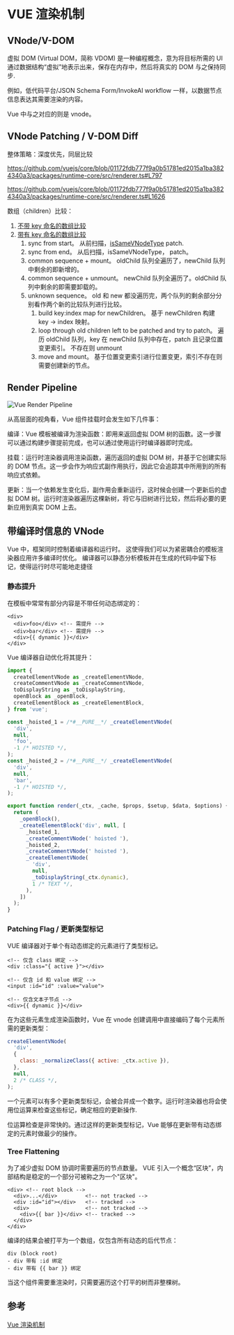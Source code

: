 # VUE 渲染机制

## VNode/V-DOM

虚拟 DOM (Virtual DOM，简称 VDOM) 是一种编程概念，意为将目标所需的 UI 通过数据结构“虚拟”地表示出来，保存在内存中，然后将真实的 DOM 与之保持同步.

例如，低代码平台/JSON Schema Form/InvokeAI workflow 一样，以数据节点信息表达其需要渲染的内容。

Vue 中与之对应的则是 vnode。

## VNode Patching / V-DOM Diff

整体策略：深度优先，同层比较

https://github.com/vuejs/core/blob/01172fdb777f9a0b51781ed2015a1ba3824340a3/packages/runtime-core/src/renderer.ts#L797

https://github.com/vuejs/core/blob/01172fdb777f9a0b51781ed2015a1ba3824340a3/packages/runtime-core/src/renderer.ts#L1626

数组（children）比较：

1. [不带 key 命名的数组比较](https://github.com/vuejs/core/blob/01172fdb777f9a0b51781ed2015a1ba3824340a3/packages/runtime-core/src/renderer.ts#L1728)
2. [带有 key 命名的数组比较](https://github.com/vuejs/core/blob/01172fdb777f9a0b51781ed2015a1ba3824340a3/packages/runtime-core/src/renderer.ts#L1788)
   1. sync from start。
      从前扫描，[isSameVNodeType](https://github.com/vuejs/core/blob/01172fdb777f9a0b51781ed2015a1ba3824340a3/packages/runtime-core/src/vnode.ts#L364) patch.
   2. sync from end。
      从后扫描，isSameVNodeType， patch。
   3. common sequence + mount。
      oldChild 队列全遍历了，newChild 队列中剩余的即新增的。
   4. common sequence + unmount。
      newChild 队列全遍历了。oldChild 队列中剩余的即需要卸载的。
   5. unknown sequence。
      old 和 new 都没遍历完，两个队列的剩余部分分别看作两个新的比较队列进行比较。
      1. build key:index map for newChildren。
         基于 newChildren 构建 key -> index 映射。
      2. loop through old children left to be patched and try to patch。
         遍历 oldChild 队列，key 在 newChild 队列中存在，patch 且记录位置变更索引。
         不存在则 unmount
      3. move and mount。
         基于位置变更索引进行位置变更，索引不存在则需要创建新的节点。

## Render Pipeline

![Vue Render Pipeline](https://cn.vuejs.org/assets/render-pipeline.sMZx_5WY.png)

从高层面的视角看，Vue 组件挂载时会发生如下几件事：

编译：Vue 模板被编译为渲染函数：即用来返回虚拟 DOM 树的函数。这一步骤可以通过构建步骤提前完成，也可以通过使用运行时编译器即时完成。

挂载：运行时渲染器调用渲染函数，遍历返回的虚拟 DOM 树，并基于它创建实际的 DOM 节点。这一步会作为响应式副作用执行，因此它会追踪其中所用到的所有响应式依赖。

更新：当一个依赖发生变化后，副作用会重新运行，这时候会创建一个更新后的虚拟 DOM 树。运行时渲染器遍历这棵新树，将它与旧树进行比较，然后将必要的更新应用到真实 DOM 上去。

## 带编译时信息的 VNode

Vue 中，框架同时控制着编译器和运行时。
这使得我们可以为紧密耦合的模板渲染器应用许多编译时优化。
编译器可以静态分析模板并在生成的代码中留下标记，使得运行时尽可能地走捷径

### 静态提升

在模板中常常有部分内容是不带任何动态绑定的：

```vue
<div>
  <div>foo</div> <!-- 需提升 -->
  <div>bar</div> <!-- 需提升 -->
  <div>{{ dynamic }}</div>
</div>
```

Vue 编译器自动优化将其提升：

```js
import {
  createElementVNode as _createElementVNode,
  createCommentVNode as _createCommentVNode,
  toDisplayString as _toDisplayString,
  openBlock as _openBlock,
  createElementBlock as _createElementBlock,
} from 'vue';

const _hoisted_1 = /*#__PURE__*/ _createElementVNode(
  'div',
  null,
  'foo',
  -1 /* HOISTED */,
);
const _hoisted_2 = /*#__PURE__*/ _createElementVNode(
  'div',
  null,
  'bar',
  -1 /* HOISTED */,
);

export function render(_ctx, _cache, $props, $setup, $data, $options) {
  return (
    _openBlock(),
    _createElementBlock('div', null, [
      _hoisted_1,
      _createCommentVNode(' hoisted '),
      _hoisted_2,
      _createCommentVNode(' hoisted '),
      _createElementVNode(
        'div',
        null,
        _toDisplayString(_ctx.dynamic),
        1 /* TEXT */,
      ),
    ])
  );
}
```

### Patching Flag / 更新类型标记

VUE 编译器对于单个有动态绑定的元素进行了类型标记。

```vue
<!-- 仅含 class 绑定 -->
<div :class="{ active }"></div>

<!-- 仅含 id 和 value 绑定 -->
<input :id="id" :value="value">

<!-- 仅含文本子节点 -->
<div>{{ dynamic }}</div>
```

在为这些元素生成渲染函数时，Vue 在 vnode 创建调用中直接编码了每个元素所需的更新类型：

```js
createElementVNode(
  'div',
  {
    class: _normalizeClass({ active: _ctx.active }),
  },
  null,
  2 /* CLASS */,
);
```

一个元素可以有多个更新类型标记，会被合并成一个数字。运行时渲染器也将会使用位运算来检查这些标记，确定相应的更新操作.

位运算检查是非常快的。通过这样的更新类型标记，Vue 能够在更新带有动态绑定的元素时做最少的操作。

### Tree Flattening

为了减少虚拟 DOM 协调时需要遍历的节点数量。
VUE 引入一个概念“区块”，内部结构是稳定的一个部分可被称之为一个"区块"。

```vue
<div> <!-- root block -->
  <div>...</div>         <!-- not tracked -->
  <div :id="id"></div>   <!-- tracked -->
  <div>                  <!-- not tracked -->
    <div>{{ bar }}</div> <!-- tracked -->
  </div>
</div>
```

编译的结果会被打平为一个数组，仅包含所有动态的后代节点：

```
div (block root)
- div 带有 :id 绑定
- div 带有 {{ bar }} 绑定
```

当这个组件需要重渲染时，只需要遍历这个打平的树而非整棵树。

## 参考

[Vue 渲染机制](https://cn.vuejs.org/guide/extras/rendering-mechanism.html)
